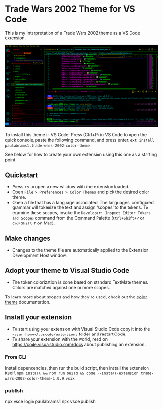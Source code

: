 # Trade Wars 2002 Theme for VS Code

This is my interpretation of a Trade Wars 2002 theme as a VS Code extension.

![screenshot_20231224_233149.png](https://github.com/pabrams/trade-wars-2002-color-theme/blob/75f7c2081a787f579225f6eae9655857d098ea30/images/Screenshot_20231224_233149.png)

To install this theme in VS Code:
Press (Ctrl+P) in VS Code to open the quick console, paste the following command, and press enter.
`ext install paulabrams1.trade-wars-2002-color-theme`

See below for how to create your own extension using this one as a starting point.

## Quickstart

* Press `F5` to open a new window with the extension loaded.
* Open `File > Preferences > Color Themes` and pick the desired color theme.
* Open a file that has a language associated. The languages' configured grammar will tokenize the text and assign 'scopes' to the tokens. To examine these scopes, invoke the `Developer: Inspect Editor Tokens and Scopes` command from the Command Palette (`Ctrl+Shift+P` or `Cmd+Shift+P` on Mac).

## Make changes

* Changes to the theme file are automatically applied to the Extension Development Host window.

## Adopt your theme to Visual Studio Code

* The token colorization is done based on standard TextMate themes. Colors are matched against one or more scopes.

To learn more about scopes and how they're used, check out the [color theme](https://code.visualstudio.com/api/extension-guides/color-theme) documentation.

## Install your extension

* To start using your extension with Visual Studio Code copy it into the `<user home>/.vscode/extensions` folder and restart Code.
* To share your extension with the world, read on https://code.visualstudio.com/docs about publishing an extension.

### From CLI

Install dependencies, then run the build script, then install the extension itself.
`npm install && npm run build && code --install-extension trade-wars-2002-color-theme-1.0.9.vsix`

### publish

npx vsce login paulabrams1
npx vsce publish
